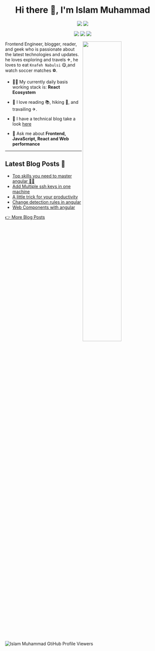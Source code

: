 <h1 align="center">Hi there 👋, I'm Islam Muhammad</h1>

<p align="center">
    <a href="https://linkedin.com/in/islam-muhammad" target="_blank"><img src="https://img.shields.io/badge/linkedin-%230177B5?style=fpopout&logo=linkedin&logoColor=white"/></a>
    <a href="https://twitter.com/islamuad" target="_blank"><img src="https://img.shields.io/badge/twitter-%231FA1F1?style=fpopout&logo=twitter&logoColor=white"/></a>
</p>

<p align="center">
    <a href="https://imm9o.github.io/feed/feed.xml" target="_blank"><img src="https://img.shields.io/badge/-Rss-FFA500.svg?logo=rss&style=popout"></a>
    <a href="https://islamuad.medium.com/" target="_blank"><img src="https://img.shields.io/badge/-Medium-12100E.svg?logo=medium&style=popout"></a>
    <a href="https://dev.to/islamuad" target="_blank"><img src="https://img.shields.io/badge/-Dev.to-0A0A0A.svg?logo=dev.to&style=popout"></a>
</p>

[<img align="right" width="50%" src="https://github-readme-stats.vercel.app/api?username=IMM9O&theme=dark&show_icons=true">](https://metrics.lecoq.io/IMM9O?template=classic)

Frontend Engineer, blogger, reader, and geek who is passionate about the latest technologies and updates. he loves exploring and travels ✈, he loves to eat `Knafeh Nabulsi` 😋,and watch soccer matches ⚽.

- 👷‍♂️ My currently daily basis working stack is: **React Ecosystem**

- 📖 I love reading 📚, hiking 🥾, and travailing ✈.

- 📝 I have a technical blog take a look [here](https://imm9o.github.io/)

- 💬 Ask me about **Frontend, JavaScript, React and Web performance**

---

## Latest Blog Posts 📝

<!-- BLOG-POST-LIST:START -->
- [Top skills you need to master angular 👨‍💻](https://imm9o.github.io/posts/top_skills_you_need_to_master_angular/)
- [Add Multiple ssh keys in one machine](https://imm9o.github.io/posts/add_one_or_more_ssh_keys_in_one_machine/)
- [A little trick for your productivity](https://imm9o.github.io/posts/how_to_speed_up_your_workflow/)
- [Change detection rules in angular](https://imm9o.github.io/posts/change_detection_rules_in_angular/)
- [Web Components with angular](https://imm9o.github.io/posts/web_components_with_angular/)
<!-- BLOG-POST-LIST:END -->

[👉 More Blog Posts](https://imm9o.github.io/)

<p align="left">
  <img
    src="https://komarev.com/ghpvc/?username=IMM9O"
    alt="Islam Muhammad GtiHub Profile Viewers"
  />
</p>
